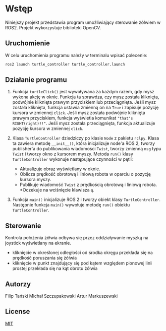 # Wstęp

Niniejszy projekt przedstawia program umożliwiający sterowanie żółwiem w ROS2. Projekt wykorzystuje biblioteki OpenCV.

## Uruchomienie

W celu uruchomienia programu należy w terminalu wpisać polecenie:

```bash
ros2 launch turtle_controller turtle_controller.launch
```

## Działanie programu
1. Funkcja `turtleClick()` jest wywoływana za każdym razem, gdy mysz wykona akcję w oknie. Funkcja ta sprawdza, czy mysz została kliknięta, podwójnie kliknięta prawym przyciskiem lub przeciągnięta. Jeśli mysz została kliknięta, funkcja ustawia zmienną on na `True` i zapisuje pozycję kursora w zmiennej `click`. Jeśli mysz została podwójnie kliknięta prawym przyciskiem, funkcja wyświetla komunikat `"that's RIGHT(right)!!"`. Jeśli mysz została przeciągnięta, funkcja aktualizuje pozycję kursora w zmiennej `click`.
2. Klasa `TurtleController` dziedziczy po klasie `Node` z pakietu `rclpy`. Klasa ta zawiera metodę `__init__()`, która inicjalizuje node'a ROS 2, tworzy publisher'a do publikowania wiadomości `Twist`, tworzy zmienną `msg` typu `Twist` i tworzy okno z kursorem myszy. Metoda `run()` klasy `TurtleController` wykonuje następujące czynności w pętli:

   * Aktualizuje obraz wyświetlany w oknie.
   * Oblicza prędkość obrotową i liniową robota w oparciu o pozycję kursora myszy.
   * Publikuje wiadomość `Twist` z prędkością obrotową i liniową robota.
   *Oczekuje na wciśnięcie klawisza `q`.
3. Funkcja `main()` inicjalizuje ROS 2 i tworzy obiekt klasy `TurtleController`. Następnie funkcja `main()` wywołuje metodę `run()` obiektu `TurtleController`.

## Sterowanie

Kontrola położenia żółwia odbywa się przez oddziaływanie myszką na joystick wyświetlany na ekranie.
* kliknięcie w określonej odległości od środka okręgu przekłada się na prędkość poruszania się żółwia
* kliknięcie w punkt znajdujący się pod kątem względem pionowej linii prostej przekłada się na kąt obrotu żółwia

## Autorzy
Filip Tański
Michał Szczupakowski
Artur Markuszewski

## License

[MIT](https://choosealicense.com/licenses/mit/)